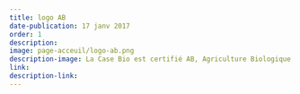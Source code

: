```yaml
---
title: logo AB
date-publication: 17 janv 2017
order: 1
description: 
image: page-acceuil/logo-ab.png
description-image: La Case Bio est certifié AB, Agriculture Biologique
link: 
description-link: 
---
```

